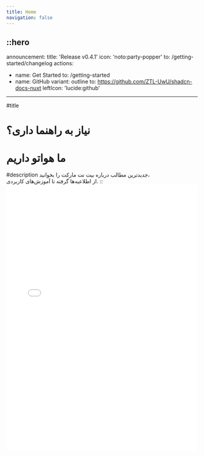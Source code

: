 ```yaml
---
title: Home
navigation: false
---
```


::hero
---
announcement:
  title: 'Release v0.4.1'
  icon: 'noto:party-popper'
  to: /getting-started/changelog
actions:
  - name: Get Started
    to: /getting-started
  - name: GitHub
    variant: outline
    to: https://github.com/ZTL-UwU/shadcn-docs-nuxt
    leftIcon: 'lucide:github'
---

#title
<div class="flex justify-end gap-2">
  <h1>
  نیاز به راهنما داری؟
  </h1>
  <h1 class="text-primary">
  ما هواتو داریم
  </h1>
</div>
#description
جدیدترین مطالب درباره
<span class= "tracking-tighter">
بیت نت مارکت
</span>
را بخوانید،
<br>از اطلاعیه‌ها گرفته تا آموزش‌های کاربردی.
::

<div class="border rounded-lg shadow-md">
  <iframe src="/getting-started/introduction" height="700" width="100%" class="rounded-lg" scrolling="no" frameborder="0">
</div>
